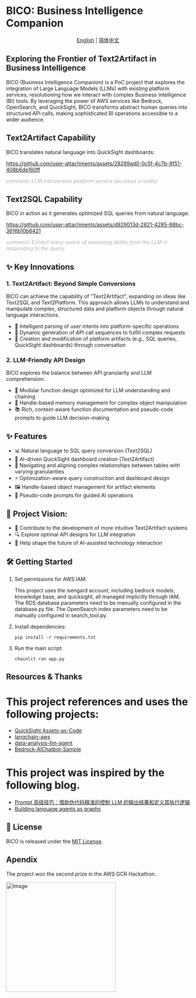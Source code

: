 # BICO: Business Intelligence Companion

<div align="center">

[English](./README.md) | [简体中文](./README_zh.md)

</div>

## Exploring the Frontier of Text2Artifact in Business Intelligence

BICO (Business Intelligence Companion) is a PoC project that explores the integration of Large Language Models (LLMs) with existing platform services, resolutioning how we interact with complex Business Intelligence (BI) tools. By leveraging the power of AWS services like Bedrock, OpenSearch, and QuickSight, BICO transforms abstract human queries into structured API calls, making sophisticated BI operations accessible to a wider audience.


## Text2Artifact Capability
BICO translates natural language into QuickSight dashboards:

https://github.com/user-attachments/assets/28269ad0-0c5f-4c7b-9f51-408b6de160ff

*<span style="color: #B0B0B0;">comment: LLM intervention platform service becomes a reality</span>*

## Text2SQL Capability
BICO in action as it generates optimized SQL queries from natural language:

https://github.com/user-attachments/assets/d929013d-2821-4285-88bc-3616b10b6421

*<span style="color: #B0B0B0;">comment: Extract every ounce of reasoning ability from the LLM in responding to the query.</span>*


## ✨ Key Innovations

### 1. Text2Artifact: Beyond Simple Conversions

BICO can achieve the capability of "Text2Artifact", expanding on ideas like Text2SQL and Text2Platform. This approach allows LLMs to understand and manipulate complex, structured data and platform objects through natural language interactions.

- 🧠 Intelligent parsing of user intents into platform-specific operations
- 🔧 Dynamic generation of API call sequences to fulfill complex requests
- 🎨 Creation and modification of platform artifacts (e.g., SQL queries, QuickSight dashboards) through conversation

### 2. LLM-Friendly API Design

BICO explores the balance between API granularity and LLM comprehension:

- 🧩 Modular function design optimized for LLM understanding and chaining
- 🔗 Handle-based memory management for complex object manipulation
- 📚 Rich, context-aware function documentation and pseudo-code prompts to guide LLM decision-making

## ✨ Features

- 📊 Natural language to SQL query conversion (Text2SQL)
- 🎨 AI-driven QuickSight dashboard creation (Text2Artifact)
- 🧠 Navigating and aligning complex relationships between tables with varying granularities
- ⚡ Optimization-aware query construction and dashboard design
- 🖼️ Handle-based object management for artifact elements
- 📝 Pseudo-code prompts for guided AI operations

## 🚀 Project Vision: 

- 🤝 Contribute to the development of more intuitive Text2Artifact systems
- 🔍 Explore optimal API designs for LLM integration
- 🌟 Help shape the future of AI-assisted technology interaction

## 🛠️ Getting Started

1. Set permissions for AWS IAM. 

   This project uses the isengard account, including bedrock models, knowledge base, and quicksight, all managed implicitly through IAM. The RDS database parameters need to be manually configured in the database.py file. The OpenSearch index parameters need to be manually configured in search_tool.py.

2. Install dependencies:
   ```
   pip install -r requirements.txt
   ```


3. Run the main script:
   ```
   chainlit run app.py
   ```

## Resources & Thanks
# This project references and uses the following projects:

- [QuickSight Assets-as-Code](https://github.com/aws-samples/amazon-quicksight-assets-as-code-sample?tab=readme-ov-file#quicksight-assets-as-code)
- [langchain-aws](https://github.com/langchain-ai/langchain-aws) 
- [data-analysis-llm-agent](https://github.com/crazycloud/data-analysis-llm-agent/tree/main)
- [Bedrock-AIChatbot-Sample](https://github.com/hayao-k/Bedrock-AIChatbot-Sample)

# This project was inspired by the following blog.
- [Prompt 高级技巧：借助伪代码精准的控制 LLM 的输出结果和定义其执行逻辑](https://baoyu.io/blog/prompt-engineering/advanced-prompting-using-pseudocode-to-control-llm-output)
- [Building language agents as graphs](https://langchain-ai.github.io/langgraph/)


## 📜 License

BICO is released under the [MIT License](LICENSE).

## Apendix

The project won the second prize in the AWS GCR Hackathon.

<img src="https://github.com/user-attachments/assets/85747fe3-ecd8-4d9f-8d28-4bd21ea9e60c" alt="Image" width="300"/>

